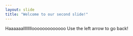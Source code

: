 ```yaml
---
layout: slide
title: "Welcome to our second slide!"
---
```

Haaaaaallllllllooooooooooooo
Use the left arrow to go back!
